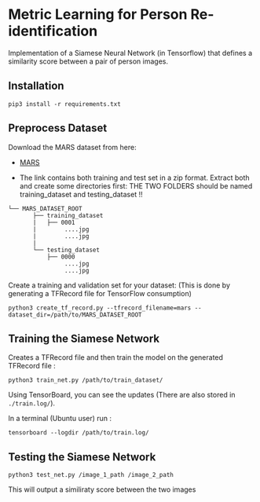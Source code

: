 # Metric Learning for Person Re-identification
Implementation of a Siamese Neural Network (in Tensorflow) that defines a similarity score between a pair of person images.

## Installation

```
pip3 install -r requirements.txt
```

## Preprocess Dataset

Download the MARS dataset from here:
* [MARS](https://drive.google.com/drive/folders/0B6tjyrV1YrHeMVV2UFFXQld6X1E?amp%3Busp=sharing) 

- The link contains both training and test set in a zip format. Extract both and create some directories first:
THE TWO FOLDERS should be named training_dataset and testing_dataset !!

```plain
└── MARS_DATASET_ROOT
       ├── training_dataset    
       |   ├── 0001
       |        ....jpg
       |        ....jpg
       |
       └── testing_dataset     
           ├── 0000 
                ....jpg
                ....jpg

```

Create a training and validation set for your dataset: (This is done by generating a TFRecord file for TensorFlow consumption)

```
python3 create_tf_record.py --tfrecord_filename=mars --dataset_dir=/path/to/MARS_DATASET_ROOT
```

## Training the Siamese Network

Creates a TFRecord file and then train the model on the generated TFRecord file :
```
python3 train_net.py /path/to/train_dataset/
```
Using TensorBoard, you can see the updates (There are also stored in `./train.log/`).

In a terminal (Ubuntu user) run :
```
tensorboard --logdir /path/to/train.log/
```

## Testing the Siamese Network

```
python3 test_net.py /image_1_path /image_2_path
```

This will output a similiraty score between the two images  